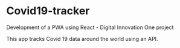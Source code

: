 # Covid19-tracker
Development of a PWA using React - Digital Innovation One project
 
 This app tracks Covid 19 data around the world using an API.

